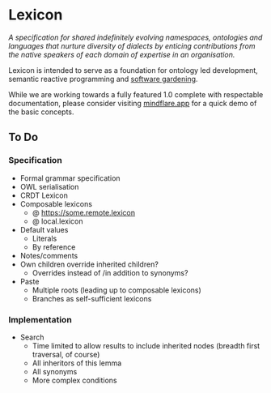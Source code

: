 # Lexicon
_A specification for shared indefinitely evolving namespaces, ontologies and languages that nurture diversity of dialects by enticing contributions from the native speakers of each domain of expertise in an organisation._

Lexicon is intended to serve as a foundation for ontology led development, semantic reactive programming and [software gardening](https://github.com/thousandyears/garden).

While we are working towards a fully featured 1.0 complete with respectable documentation, please consider visiting [mindflare.app](https://mindflare.app) for a quick demo of the basic concepts.

## To Do
### Specification
- Formal grammar specification
- OWL serialisation
- CRDT Lexicon
- Composable lexicons
	- @ https://some.remote.lexicon
	- @ local.lexicon
- Default values 
	- Literals 
	- By reference 
- Notes/comments
- Own children override inherited children?
	- Overrides instead of /in addition to synonyms?
- Paste
	- Multiple roots (leading up to composable lexicons)
	- Branches as self-sufficient lexicons

### Implementation
- Search
	- Time limited to allow results to include inherited nodes (breadth first traversal, of course)
	- All inheritors of this lemma
	- All synonyms
	- More complex conditions
